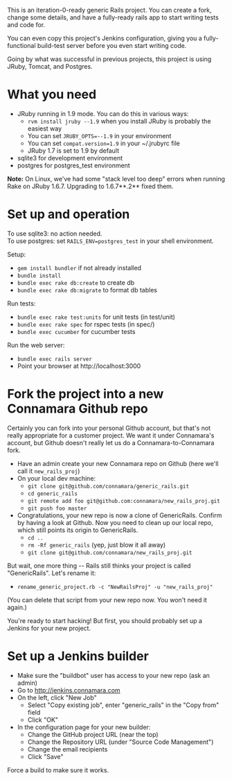 This is an iteration-0-ready generic Rails project.
You can create a fork, change some details, and have a fully-ready rails app to
start writing tests and code for.

You can even copy this project's Jenkins configuration, giving you a fully-functional
build-test server before you even start writing code.

Going by what was successful in previous projects, this project is using JRuby, Tomcat, and Postgres.

What you need
=============

* JRuby running in 1.9 mode.  You can do this in various ways:
  * `rvm install jruby --1.9` when you install JRuby is probably the easiest way
  * You can set `JRUBY_OPTS=--1.9` in your environment
  * You can set `compat.version=1.9` in your ~/.jrubyrc file
  * JRuby 1.7 is set to 1.9 by default
* sqlite3 for development environment
* postgres for postgres\_test environment

**Note:** On Linux, we've had some "stack level too deep" errors when running Rake on JRuby 1.6.7.  Upgrading to 1.6.7**.2** fixed them.


Set up and operation
====================

To use sqlite3: no action needed.  
To use postgres: set `RAILS_ENV=postgres_test` in your shell environment.

Setup:

* `gem install bundler` if not already installed
* `bundle install`
* `bundle exec rake db:create` to create db
* `bundle exec rake db:migrate` to format db tables

Run tests:

* `bundle exec rake test:units` for unit tests (in test/unit)
* `bundle exec rake spec` for rspec tests (in spec/)
* `bundle exec cucumber` for cucumber tests

Run the web server:

* `bundle exec rails server`
* Point your browser at http://localhost:3000


Fork the project into a new Connamara Github repo
=================================================

Certainly you can fork into your personal Github account, but that's
not really appropriate for a customer project.  We want it under Connamara's
account, but Github doesn't really let us do a Connamara-to-Connamara fork.

* Have an admin create your new Connamara repo on Github (here we'll call it `new_rails_proj`)
* On your local dev machine:
  * `git clone git@github.com/connamara/generic_rails.git`
  * `cd generic_rails`
  * `git remote add foo git@github.com:connamara/new_rails_proj.git`
  * `git push foo master`
* Congratulations, your new repo is now a clone of GenericRails.  Confirm by having a look at Github.  Now you need to clean up our local repo, which still points its origin to GenericRails.
  * `cd ..`
  * `rm -Rf generic_rails` (yep, just blow it all away)
  * `git clone git@github.com/connamara/new_rails_proj.git`

But wait, one more thing -- Rails still thinks your project is called "GenericRails".  Let's rename it:

* `rename_generic_project.rb -c "NewRailsProj" -u "new_rails_proj"`

(You can delete that script from your new repo now.  You won't need it again.)

You're ready to start hacking!  But first, you should probably set up a Jenkins for your new project.


Set up a Jenkins builder
============================

* Make sure the "buildbot" user has access to your new repo (ask an admin)
* Go to http://jenkins.connamara.com
* On the left, click "New Job"
  * Select "Copy existing job", enter "generic_rails" in the "Copy from" field
  * Click "OK"
* In the configuration page for your new builder:
  * Change the GitHub project URL (near the top)
  * Change the Repository URL (under "Source Code Management")
  * Change the email recipients
  * Click "Save"

Force a build to make sure it works.
